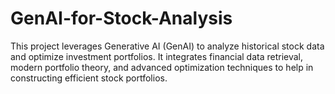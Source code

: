 # GenAI-for-Stock-Analysis
This project leverages Generative AI (GenAI) to analyze historical stock data and optimize investment portfolios. It integrates financial data retrieval, modern portfolio theory, and advanced optimization techniques to help in constructing efficient stock portfolios.
